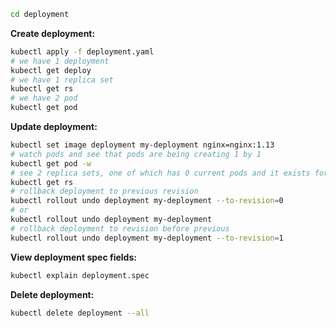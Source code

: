 ```bash
cd deployment
```

**Create deployment:**

```bash
kubectl apply -f deployment.yaml
# we have 1 deployment
kubectl get deploy
# we have 1 replica set
kubectl get rs
# we have 2 pod
kubectl get pod
```

**Update deployment:**

```bash
kubectl set image deployment my-deployment nginx=nginx:1.13
# watch pods and see that pods are being creating 1 by 1
kubectl get pod -w
# see 2 replica sets, one of which has 0 current pods and it exists for rollback needs
kubectl get rs
# rollback deployment to previous revision
kubectl rollout undo deployment my-deployment --to-revision=0
# or
kubectl rollout undo deployment my-deployment
# rollback deployment to revision before previous
kubectl rollout undo deployment my-deployment --to-revision=1
```

**View deployment spec fields:**

```bash
kubectl explain deployment.spec
```

**Delete deployment:**

```bash
kubectl delete deployment --all
```